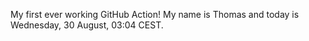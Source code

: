 My first ever working GitHub Action!
My name is Thomas and today is Wednesday, 30 August, 03:04 CEST. 
